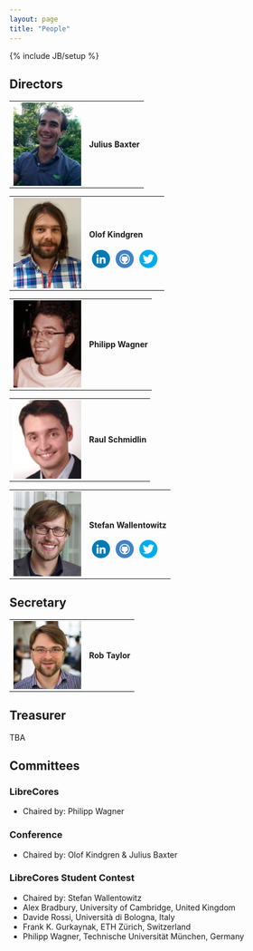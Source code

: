 ```yaml
---
layout: page
title: "People"
---
```

{% include JB/setup %}

## Directors

<table cellpadding="10">
	<tr><td><img src="/assets/people/JuliusBaxter.jpg" align="left" width="120px"></td>
	<td><h4>Julius Baxter</h4></td></tr>
</table>

<table cellpadding="10">
	<tr><td><img src="/assets/people/OlofKindgren.jpg" align="left" width="120px"></td>
	<td><h4>Olof Kindgren</h4>
	<a href="https://www.linkedin.com/in/olofkindgren"><img src="/assets/flat_web_icon_set/color/LinkedIn.png" align="left" hspace="5"></a>
	<a href="https://github.com/olofk/"><img src="/assets/flat_web_icon_set/color/Github.png" align="left" hspace="5"></a>
	<a href="https://twitter.com/OlofKindgren"><img src="/assets/flat_web_icon_set/color/Twitter.png" align="left" hspace="5"></a>
	</td></tr>
</table>

<table cellpadding="10">
	<tr><td><img src="/assets/people/PhilippWagner.jpg" align="left" width="120px"></td>
	<td><h4>Philipp Wagner</h4></td></tr>
</table>

<table cellpadding="10">
	<tr><td><img src="/assets/people/RaulSchmidlin.jpg" align="left" width="120px"></td>
	<td><h4>Raul Schmidlin</h4></td></tr>
</table>

<table cellpadding="10">
	<tr><td><img src="/assets/people/StefanWallentowitz.png" align="left" width="120px"></td>
	<td>
	<h4>Stefan Wallentowitz</h4>
	<a href="https://www.linkedin.com/in/wallento"><img src="/assets/flat_web_icon_set/color/LinkedIn.png" align="left" hspace="5"></a>
	<a href="https://github.com/wallento/"><img src="/assets/flat_web_icon_set/color/Github.png" align="left" hspace="5"></a>
	<a href="https://twitter.com/wallento"><img src="/assets/flat_web_icon_set/color/Twitter.png" align="left" hspace="5"></a>
	</td></tr>
</table>

## Secretary

<table cellpadding="10">
	<tr><td><img src="/assets/people/RobTaylor.jpg" align="left" width="120px"></td>
	<td><h4>Rob Taylor</h4></td></tr>
</table>

## Treasurer

TBA

## Committees

### LibreCores

* Chaired by: Philipp Wagner

### Conference

* Chaired by: Olof Kindgren & Julius Baxter

### LibreCores Student Contest

* Chaired by: Stefan Wallentowitz
* Alex Bradbury, University of Cambridge, United Kingdom
* Davide Rossi, Università di Bologna, Italy
* Frank K. Gurkaynak, ETH Zürich, Switzerland
* Philipp Wagner, Technische Universität München, Germany
